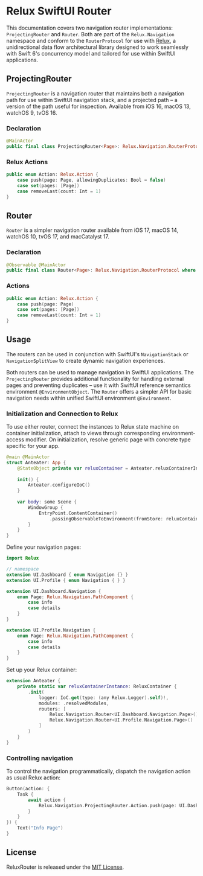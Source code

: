 # Relux SwiftUI Router

This documentation covers two navigation router implementations: `ProjectingRouter` and `Router`. Both are part of the `Relux.Navigation` namespace and conform to the `RouterProtocol` for use with [Relux](https://github.com/ivalx1s/darwin-relux), a unidirectional data flow architectural library designed to work seamlessly with Swift 6's concurrency model and tailored for use within SwiftUI applications.

## ProjectingRouter

`ProjectingRouter` is a navigation router that maintains both a navigation path for use within SwiftUI navigation stack, and a projected path – a version of the path useful for inspection. Available from iOS 16, macOS 13, watchOS 9, tvOS 16.

### Declaration

```swift
@MainActor
public final class ProjectingRouter<Page>: Relux.Navigation.RouterProtocol, ObservableObject where Page: PathComponent, Page: Sendable
```

### Relux Actions

```swift
public enum Action: Relux.Action {
    case push(page: Page, allowingDuplicates: Bool = false)
    case set(pages: [Page])
    case removeLast(count: Int = 1)
}
```

## Router

`Router` is a simpler navigation router available from iOS 17, macOS 14, watchOS 10, tvOS 17, and macCatalyst 17.

### Declaration

```swift
@Observable @MainActor
public final class Router<Page>: Relux.Navigation.RouterProtocol where Page: PathComponent, Page: Sendable
```

### Actions

```swift
public enum Action: Relux.Action {
    case push(page: Page)
    case set(pages: [Page])
    case removeLast(count: Int = 1)
}
```

## Usage

The routers can be used in conjunction with SwiftUI's `NavigationStack` or `NavigationSplitView` to create dynamic navigation experiences.

Both routers can be used to manage navigation in SwiftUI applications. The `ProjectingRouter` provides additional functionality for handling external pages and preventing duplicates – use it with SwiftUI reference semantics environment `@EnvironmentObject`. The `Router` offers a simpler API for basic navigation needs within unified SwiftUI environment `@Environment`.

### Initialization and Connection to Relux 

To use either router, connect the instances to Relux state machine on container initialization, attach to views through corresponding environment-access modifier. On initialization, resolve generic page with concrete type specific for your app.

```swift
@main @MainActor
struct Anteater: App {
    @StateObject private var reluxContainer = Anteater.reluxContainerInstance
    
    init() {
        Anteater.configureIoC()
    }
    
    var body: some Scene {
        WindowGroup {
            EntryPoint.ContentContainer()
                .passingObservableToEnvironment(fromStore: reluxContainer.relux.store)
        }
    }
}
```

Define your navigation pages:

```swift
import Relux

// namespace
extension UI.Dashboard { enum Navigation {} }
extension UI.Profile { enum Navigation { } }

extension UI.Dashboard.Navigation {
    enum Page: Relux.Navigation.PathComponent {
        case info
        case details
    }
}

extension UI.Profile.Navigation {
    enum Page: Relux.Navigation.PathComponent {
        case info
        case details
    }
}
```

Set up your Relux container:

```swift
extension Anteater {
    private static var reluxContainerInstance: ReluxContainer {
        .init(
            logger: IoC.get(type: (any Relux.Logger).self)!,
            modules: .resolvedModules,
            routers: [
                Relux.Navigation.Router<UI.Dashboard.Navigation.Page>(),
                Relux.Navigation.Router<UI.Profile.Navigation.Page>()
            ]
        )
    }
}
```

### Controlling navigation

To control the navigation programmatically, dispatch the navigation action as usual Relux action:

```swift
Button(action: {
    Task {
        await action {
            Relux.Navigation.ProjectingRouter.Action.push(page: UI.Dashboard.Navigation.Page.info)
        }
    }
}) {
    Text("Info Page")
}
```

## License

ReluxRouter is released under the [MIT License](https://github.com/ivalx1s/darwin-relux/blob/main/LICENSE).
